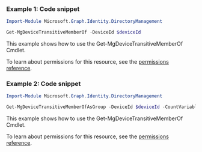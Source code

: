 ### Example 1: Code snippet

```powershellImport-Module Microsoft.Graph.Identity.DirectoryManagement

Get-MgDeviceTransitiveMemberOf -DeviceId $deviceId
```
This example shows how to use the Get-MgDeviceTransitiveMemberOf Cmdlet.
To learn about permissions for this resource, see the [permissions reference](/graph/permissions-reference).

### Example 2: Code snippet

```powershellImport-Module Microsoft.Graph.Identity.DirectoryManagement

Get-MgDeviceTransitiveMemberOfAsGroup -DeviceId $deviceId -CountVariable CountVar -Sort "displayName" -Filter "startswith(displayName, 'a')"  -ConsistencyLevel eventual
```
This example shows how to use the Get-MgDeviceTransitiveMemberOf Cmdlet.
To learn about permissions for this resource, see the [permissions reference](/graph/permissions-reference).

